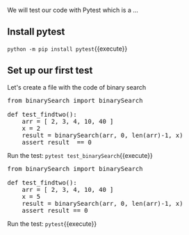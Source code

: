 We will test  our  code with Pytest which is a ... 

## Install pytest
`python -m pip install pytest`{{execute}}

## Set up our first test
Let's create a file with the code of binary search

<pre class="file" data-filename="search/test_binarySearch.py" data-target="replace">
from binarySearch import binarySearch

def test_findtwo():
    arr = [ 2, 3, 4, 10, 40 ]
    x = 2
    result = binarySearch(arr, 0, len(arr)-1, x)
    assert result  == 0
</pre>

Run the test:
`pytest test_binarySearch`{{execute}}

<pre class="file" data-filename="search/test_binarySearch.py" data-target="replace">
from binarySearch import binarySearch

def test_findtwo():
    arr = [ 2, 3, 4, 10, 40 ]
    x = 5
    result = binarySearch(arr, 0, len(arr)-1, x)
    assert result == 0
</pre>

Run the test:
`pytest`{{execute}}


